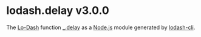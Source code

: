 # lodash.delay v3.0.0

The [Lo-Dash](https://lodash.com/) function [_.delay](http://lodash.com/docs#delay) as a [Node.js](http://nodejs.org/) module generated by [lodash-cli](https://www.npmjs.com/package/lodash-cli).
